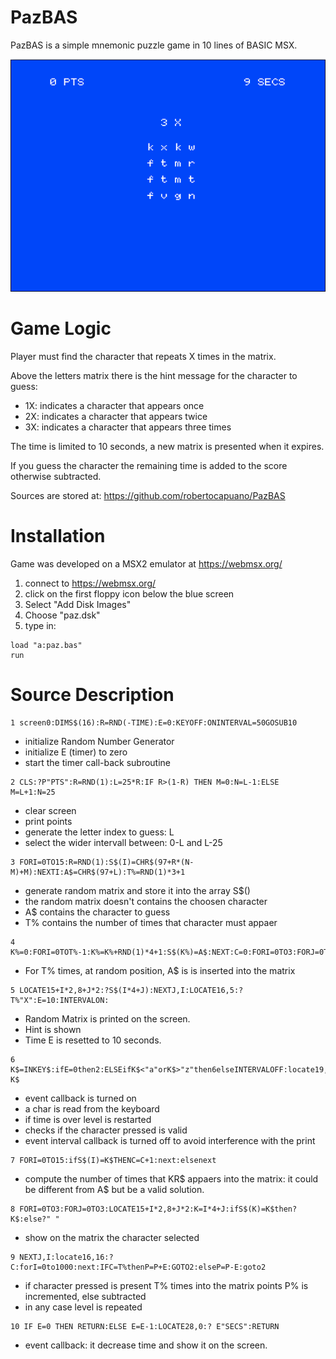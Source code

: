 # PazBAS
PazBAS is a simple mnemonic puzzle game in 10 lines of BASIC MSX.

![screenshot](Screenshot.png)

# Game Logic
Player must find the character that repeats X times in the matrix.

Above the letters matrix there is the hint message for the character to guess:
- 1X: indicates a character that appears once
- 2X: indicates a character that appears twice
- 3X: indicates a character that appears three times

The time is limited to 10 seconds, a new matrix is presented when it expires.

If you guess the character the remaining time is added to the score otherwise subtracted.

Sources are stored at: https://github.com/robertocapuano/PazBAS

# Installation
Game was developed on a MSX2 emulator at https://webmsx.org/
1. connect to https://webmsx.org/
2. click on the first floppy icon below the blue screen
3. Select "Add Disk Images"
4. Choose "paz.dsk"
5. type in:
```
load "a:paz.bas"
run
```

# Source Description

```
1 screen0:DIMS$(16):R=RND(-TIME):E=0:KEYOFF:ONINTERVAL=50GOSUB10
```
- initialize Random Number Generator
- initialize E (timer) to zero
- start the timer call-back subroutine


```
2 CLS:?P"PTS":R=RND(1):L=25*R:IF R>(1-R) THEN M=0:N=L-1:ELSE M=L+1:N=25
```
- clear screen
- print points
- generate the letter index to guess: L
- select the wider intervall between: 0-L and L-25


```
3 FORI=0TO15:R=RND(1):S$(I)=CHR$(97+R*(N-M)+M):NEXTI:A$=CHR$(97+L):T%=RND(1)*3+1
```
- generate random matrix and store it into the array S$()
- the random matrix doesn't contains the choosen character
- A$ contains the character to guess
- T% contains the number of times that character must appaer

```
4 K%=0:FORI=0TOT%-1:K%=K%+RND(1)*4+1:S$(K%)=A$:NEXT:C=0:FORI=0TO3:FORJ=0TO3
```

- For T% times, at random position, A$ is is inserted into the matrix 


```
5 LOCATE15+I*2,8+J*2:?S$(I*4+J):NEXTJ,I:LOCATE16,5:?T%"X":E=10:INTERVALON:
```
- Random Matrix is printed on the screen.
- Hint is shown
- Time E is resetted to 10 seconds.

```
6 K$=INKEY$:ifE=0then2:ELSEifK$<"a"orK$>"z"then6elseINTERVALOFF:locate19,16:?K$
```

- event callback is turned on
- a char is read from the keyboard
- if time is over level is restarted
- checks if the character pressed is valid
- event interval callback is turned off to avoid interference with the print

```
7 FORI=0TO15:ifS$(I)=K$THENC=C+1:next:elsenext
```
- compute the number of times that KR$ appaers into the matrix: it could be
different from A$ but be a valid solution.


```
8 FORI=0TO3:FORJ=0TO3:LOCATE15+I*2,8+J*2:K=I*4+J:ifS$(K)=K$then?K$:else?" "
```
- show on the matrix the character selected

```
9 NEXTJ,I:locate16,16:?C:forI=0to1000:next:IFC=T%thenP=P+E:GOTO2:elseP=P-E:goto2
```
- if character pressed is present T% times into the matrix points P% is incremented, 
else subtracted
- in any case level is repeated

```
10 IF E=0 THEN RETURN:ELSE E=E-1:LOCATE28,0:? E"SECS":RETURN
```
- event callback: it decrease time and show it on the screen.

